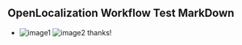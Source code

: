 ## OpenLocalization Workflow Test MarkDown
* ![image1](.\95fb213a-3473-4337-9e65-7994dcb5add4.PNG)   ![image2](.\4e451d15-ab1f-4e47-96d6-751e1c85be51.png) 
thanks!